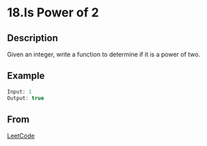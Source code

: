 # 18.Is Power of 2

## Description

Given an integer, write a function to determine if it is a power of two.

## Example

```javascript
Input: 1
Output: true
```

## From

[LeetCode](https://leetcode.com/problems/power-of-two)
